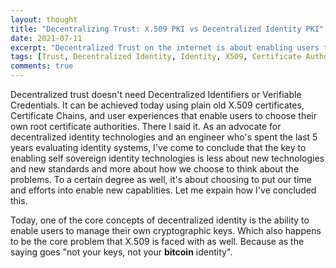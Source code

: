 ```yaml
---
layout: thought
title: "Decentralizing Trust: X.509 PKI vs Decentralized Identity PKI"
date: 2021-07-11
excerpt: "Decentralized Trust on the internet is about enabling users to decide who to trust and that doesn't take bleeding edge tech to achieve."
tags: [Trust, Decentralized Identity, Identity, X509, Certificate Authorities]
comments: true
---
```


Decentralized trust doesn't need Decentralized Identifiers or Verifiable Credentials. It can be achieved today using plain old X.509 certificates, Certificate Chains, and user experiences that enable users to choose their own root certificate authorities. There I said it. As an advocate for decentralized identity technologies and an engineer who's spent the last 5 years evaluating identity systems, I've come to conclude that the key to enabling self sovereign identity technologies is less about new technologies and new standards and more about how we choose to think about the problems. To a certain degree as well, it's about choosing to put our time and efforts into enable new capablities. Let me expain how I've concluded this.

Today, one of the core concepts of decentralized identity is the ability to enable users to manage their own cryptographic keys. Which also happens to be the core problem that X.509 is faced with as well. Because as the saying goes "not your keys, not your __bitcoin__ identity".

